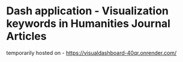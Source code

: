 # Dash application - Visualization keywords in Humanities Journal Articles

temporarily hosted on - https://visualdashboard-40qr.onrender.com/

